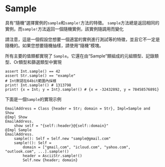 # Sample

具有“隨機”選擇實例的`sample`和`sample!`方法的特徵。 `sample`方法總是返回相同的實例，而`sample!`方法返回一個隨機實例，該實例隨調用而變化

請注意，這是一個假設您想要一個適當的實例進行測試等的特徵，並且它不一定是隨機的。如果您想要隨機抽樣，請使用“隨機”模塊。

所有主要的值類都實現了 `Sample`。它還在由“Sample”類組成的元組類型、記錄類型、Or類型和篩選類型中實現

```erg
assert Int.sample() == 42
assert Str.sample() == "example"
# Int默認在64bit範圍內採樣
print! Int.sample!() # 1313798
print! {x = Int; y = Int}.sample!() # {x = -32432892, y = 78458576891}
```

下面是一個`Sample`的實現示例

```erg
EmailAddress = Class {header = Str; domain = Str}, Impl=Sample and Show
@Impl Show
EmailAddress.
    show self = "{self::header}@{self::domain}"
@Impl Sample
EmailAddress.
    sample(): Self = Self.new "sample@gmail.com"
    sample!(): Self =
        domain = ["gmail.com", "icloud.com", "yahoo.com", "outlook.com", ...].sample!()
        header = AsciiStr.sample!()
        Self.new {header; domain}
```